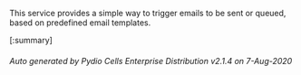 






This service provides a simple way to trigger emails to be sent or queued, based on predefined email templates.

[:summary]

###### Auto generated by Pydio Cells Enterprise Distribution v2.1.4 on 7-Aug-2020
